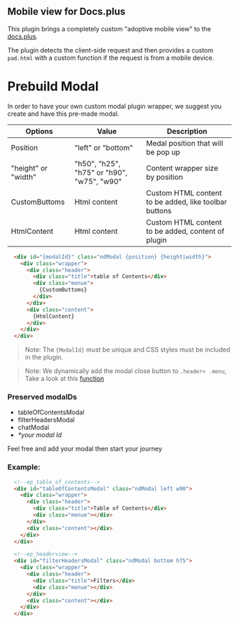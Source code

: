 ## Mobile view for Docs.plus
This plugin brings a completely custom "adoptive mobile view" to the [docs.plus](https://github.com/nwspk/docs.plus).

The plugin detects the client-side request and then provides a custom `pad.html` with a custom function if the request is from a mobile device.



# Prebuild Modal
In order to have your own custom modal plugin wrapper, we suggest you create and have this pre-made modal.

| Options  | Value | Description |
|---|---|---|
| Position  |  "left" or "bottom" | Medal position that will be pop up |
| "height" or "width"  |  "h50", "h25", "h75" or "h90", "w75", "w90" | Content wrapper size by position |
| CustomButtoms | Html content | Custom HTML content to be added, like toolbar buttons |
| HtmlContent | Html content | Custom HTML content to be added, content of plugin |

```html
  <div id="{modalId}" class="ndModal {position} {height|width}">
    <div class="wrapper">
      <div class="header">
        <div class="title">table of Contents</div>
        <div class="menue">
          {CustomButtoms}
        </div>
      </div>
      <div class="content">
        {HtmlContent}
      </div>
    </div>
  </div>
```

> Note: The `{ModalId}` must be unique and CSS styles must be included in the plugin.

> Note: We dynamically add the modal close button to `.header> .menu`,  Take a look at this [function](https://github.com/HMarzban/ep_mobile_view/blob/36f8ffa66a4de71f2d347499e37d09df979bb212/static/js/index.js#L6-L34)

### Preserved modaIDs

* tableOfContentsModal
* filterHeadersModal
* chatModal
* _*your modal Id_

Feel free and add your modal then start your journey

### Example:
```html
  <!--ep_table_of_contents-->
  <div id="tableOfContentsModal" class="ndModal left w90">
    <div class="wrapper">
      <div class="header">
        <div class="title">Table of Contents</div>
        <div class="menue"></div>
      </div>
      <div class="content"></div>
    </div>
  </div>

  <!--ep_headerview-->
  <div id="filterHeadersModal" class="ndModal bottom h75">
    <div class="wrapper">
      <div class="header">
        <div class="title">Filters</div>
        <div class="menue"></div>
      </div>
      <div class="content"></div>
    </div>
  </div>
```
